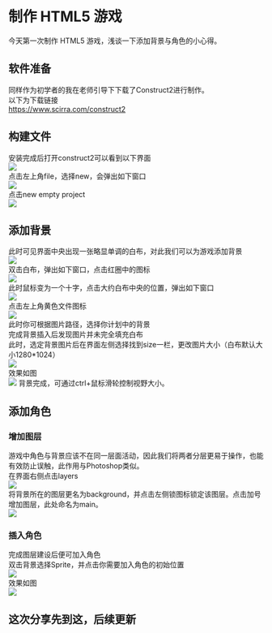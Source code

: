 # 制作 HTML5 游戏
今天第一次制作 HTML5 游戏，浅谈一下添加背景与角色的小心得。
## 软件准备
同样作为初学者的我在老师引导下下载了Construct2进行制作。<br/>
以下为下载链接<br/>
 https://www.scirra.com/construct2<br/>

 ## 构建文件
 安装完成后打开construct2可以看到以下界面<br/>
 ![](images/1.jpg)<br/>
 点击左上角file，选择new，会弹出如下窗口<br/>
![](images/2.png)<br/>
点击new empty project<br/>
![](images/3.png)<br/>

## 添加背景
此时可见界面中央出现一张略显单调的白布，对此我们可以为游戏添加背景<br/>
![](images/5.jpg)<br/>
双击白布，弹出如下窗口，点击红圈中的图标<br/>
![](images/4.png)<br/>
此时鼠标变为一个十字，点击大约白布中央的位置，弹出如下窗口<br/>
![](images/6.jpg)<br/>
点击左上角黄色文件图标<br/>
![](images/7.png)<br/>
此时你可根据图片路径，选择你计划中的背景<br/>
完成背景插入后发现图片并未完全填充白布<br/>
此时，选定背景图片后在界面左侧选择找到size一栏，更改图片大小（白布默认大小1280*1024）<br/>
![](images/8.png)<br/>
效果如图<br/>
![](images/9.jpg)
背景完成，可通过ctrl+鼠标滑轮控制视野大小。<br/>

## 添加角色
### 增加图层
游戏中角色与背景应该不在同一层面活动，因此我们将两者分层更易于操作，也能有效防止误触，此作用与Photoshop类似。<br/>
在界面右侧点击layers<br/>
![](images/00.png)<br/> 
将背景所在的图层更名为background，并点击左侧锁图标锁定该图层。点击加号增加图层，此处命名为main。<br/>
![](images/10.png)<br/>
### 插入角色
完成图层建设后便可加入角色<br/>
双击背景选择Sprite，并点击你需要加入角色的初始位置<br/>
![](images/11.jpg)<br/>
效果如图<br/>
![](images/12.jpg)<br/>

## 这次分享先到这，后续更新
